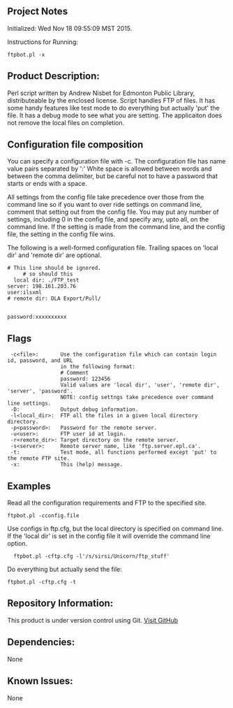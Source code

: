 Project Notes
-------------
Initialized: Wed Nov 18 09:55:09 MST 2015.

Instructions for Running:
```
ftpbot.pl -x
```

Product Description:
--------------------
Perl script written by Andrew Nisbet for Edmonton Public Library, distributeable by the enclosed license.
Script handles FTP of files. It has some handy features like test mode to do everything but actually 'put'
the file. It has a debug mode to see what you are setting. The applicaiton does not remove the local files
on completion.

Configuration file composition
------------------------------
You can specify a configuration file with -c. The configuration file has name value pairs separated by ':'
White space is allowed between words and between the comma delimiter, but be careful not to have a password 
that starts or ends with a space.

All settings from the config file take precedence over those from the command line so if you want to over
ride settings on command line, comment that setting out from the config file. You may put any number of 
settings, including 0 in the config file, and specify any, upto all, on the command line. If the setting 
is made from the command line, and the config file, the setting in the config file wins.

The following is a well-formed configuration file. Trailing spaces on 'local dir' and 'remote dir' are optional.
```
# This line should be ignored.
     # so should this
  local dir: ./FTP_test
server: 198.161.203.76
user:ilsxml
# remote dir: DLA Export/Pull/


password:xxxxxxxxxx
```

Flags
-----
```
 -c<file>:       Use the configuration file which can contain login id, password, and URL
                 in the following format:
                 # Comment
                 password: 123456
                 Valid values are 'local dir', 'user', 'remote dir', 'server', 'password'.
                 NOTE: config settngs take precedence over command line settings.
 -D:             Output debug information.
 -l<local_dir>:  FTP all the files in a given local directory directory.
 -p<password>:   Password for the remote server.
 -u<user>:       FTP user id at login.
 -r<remote_dir>: Target directory on the remote server.
 -s<server>:     Remote server name, like 'ftp.server.epl.ca'.
 -t:             Test mode, all functions performed except 'put' to the remote FTP site.
 -x:             This (help) message.
```


Examples
--------
Read all the configuration requirements and FTP to the specified site.
```
ftpbot.pl -cconfig.file
```

Use configs in ftp.cfg, but the local directory is specified on command line. If the 'local dir' is set in the config file it will override the command line option.
```
  ftpbot.pl -cftp.cfg -l'/s/sirsi/Unicorn/ftp_stuff' 
```

Do everything but actually send the file:
```
ftpbot.pl -cftp.cfg -t
```

Repository Information:
-----------------------
This product is under version control using Git.
[Visit GitHub](https://github.com/Edmonton-Public-Library)

Dependencies:
-------------
None

Known Issues:
-------------
None
